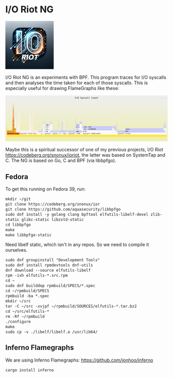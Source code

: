 # I/O Riot NG

<img src=assets/ior-small.png />

I/O Riot NG is an experiments with BPF. This program traces for I/O syscalls and then analyses the time taken for each of those syscalls. This is especially useful for drawing FlameGraphs like these:

<img src=assets/ior-by-count-flamegraph.svg />

Maybe this is a spiritual successor of one of my previous projects, I/O Riot https://codeberg.org/snonux/ioriot, the latter was based on SystemTap and C. The NG is based on Go, C and BPF (via libbpfgo).

## Fedora

To get this running on Fedora 39, run:

```shell
mkdir ~/git
git clone https://codeberg.org/snonux/ior
git clone https://github.com/aquasecurity/libbpfgo
sudo dnf install -y golang clang bpftool elfutils-libelf-devel zlib-static glibc-static libzstd-static
cd libbpfgo
make
make libbpfgo-static
```

Need libelf static, which isn't in any repos. So we need to compile it ourselves.

```
sudo dnf groupinstall "Development Tools"
sudo dnf install rpmdevtools dnf-utils
dnf download --source elfutils-libelf
rpm -ivh elfutils-*.src.rpm
cd ~
sudo dnf builddep rpmbuild/SPECS/*.spec
cd ~/rpmbuild/SPECS
rpmbuild -ba *.spec
mkdir ~/src
tar -C ~/src -xvjpf ~/rpmbuild/SOURCES/elfutils-*.tar.bz2
cd ~/src/elfutils-*
rm -Rf ~/rpmbuild
./configure
make
sudo cp -v ./libelf/libelf.a /usr/lib64/
```

## Inferno Flamegraphs

We are using Inferno Flamegraphs:  https://github.com/jonhoo/inferno

```sh
cargo install inferno
```

